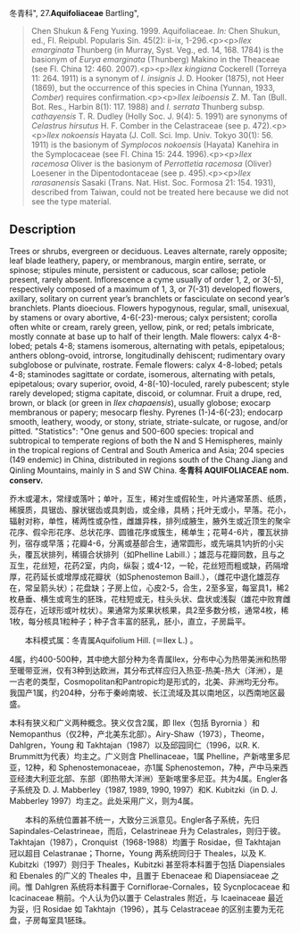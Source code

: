 冬青科",
27.**Aquifoliaceae** Bartling",

> Chen Shukun &amp; Feng Yuxing. 1999. Aquifoliaceae. *In:* Chen Shukun, ed., Fl. Reipubl. Popularis Sin. 45(2): ii-ix, 1-296.&lt;p&gt;&lt;p&gt;*Ilex emarginata* Thunberg (in Murray, Syst. Veg., ed. 14, 168. 1784) is the basionym of *Eurya emarginata* (Thunberg) Makino in the Theaceae (see Fl. China 12: 460. 2007).&lt;p&gt;&lt;p&gt;*Ilex kingiana* Cockerell (Torreya 11: 264. 1911) is a synonym of *I. insignis* J. D. Hooker (1875), not Heer (1869), but the occurrence of this species in China (Yunnan, 1933, *Comber*) requires confirmation.&lt;p&gt;&lt;p&gt;*Ilex leiboensis* Z. M. Tan (Bull. Bot. Res., Harbin 8(1): 117. 1988) and *I. serrata* Thunberg subsp. *cathayensis* T. R. Dudley (Holly Soc. J. 9(4): 5. 1991) are synonyms of *Celastrus hirsutus* H. F. Comber in the Celastraceae (see p. 472).&lt;p&gt;&lt;p&gt;*Ilex nokoensis* Hayata (J. Coll. Sci. Imp. Univ. Tokyo 30(1): 56. 1911) is the basionym of *Symplocos nokoensis* (Hayata) Kanehira in the Symplocaceae (see Fl. China 15: 244. 1996).&lt;p&gt;&lt;p&gt;*Ilex racemosa* Oliver is the basionym of *Perrottetia racemosa* (Oliver) Loesener in the Dipentodontaceae (see p. 495).&lt;p&gt;&lt;p&gt;*Ilex rarasanensis* Sasaki (Trans. Nat. Hist. Soc. Formosa 21: 154. 1931), described from Taiwan, could not be treated here because we did not see the type material.

## Description
Trees or shrubs, evergreen or deciduous. Leaves alternate, rarely opposite; leaf blade leathery, papery, or membranous, margin entire, serrate, or spinose; stipules minute, persistent or caducous, scar callose; petiole present, rarely absent. Inflorescence a cyme usually of order 1, 2, or 3(-5), respectively composed of a maximum of 1, 3, or 7(-31) developed flowers, axillary, solitary on current year’s branchlets or fasciculate on second year’s branchlets. Plants dioecious. Flowers hypogynous, regular, small, unisexual, by stamens or ovary abortive, 4-6(-23)-merous; calyx persistent; corolla often white or cream, rarely green, yellow, pink, or red; petals imbricate, mostly connate at base up to half of their length. Male flowers: calyx 4-8-lobed; petals 4-8; stamens isomerous, alternating with petals, epipetalous; anthers oblong-ovoid, introrse, longitudinally dehiscent; rudimentary ovary subglobose or pulvinate, rostrate. Female flowers: calyx 4-8-lobed; petals 4-8; staminodes sagittate or cordate, isomerous, alternating with petals, epipetalous; ovary superior, ovoid, 4-8(-10)-loculed, rarely pubescent; style rarely developed; stigma capitate, discoid, or columnar. Fruit a drupe, red, brown, or black (or green in *Ilex chapaensis*), usually globose; exocarp membranous or papery; mesocarp fleshy. Pyrenes (1-)4-6(-23); endocarp smooth, leathery, woody, or stony, striate, striate-sulcate, or rugose, and/or pitted.
  "Statistics": "One genus and 500-600 species: tropical and subtropical to temperate regions of both the N and S Hemispheres, mainly in the tropical regions of Central and South America and Asia; 204 species (149 endemic) in China, distributed in regions south of the Chang Jiang and Qinling Mountains, mainly in S and SW China.
**冬青科 AQUIFOLIACEAE nom. conserv.**

乔木或灌木，常绿或落叶；单叶，互生，稀对生或假轮生，叶片通常革质、纸质，稀膜质，具锯齿、腺状锯齿或具刺齿，或全缘，具柄；托叶无或小，早落。花小，辐射对称，单性，稀两性或杂性，雌雄异株，排列成腋生，腋外生或近顶生的聚伞花序、假伞形花序、总状花序、圆锥花序或簇生，稀单生；花萼4-6片，覆瓦状排列，宿存或早落；花瓣4-6，分离或基部合生，通常圆形，或先端具1内折的小尖头，覆瓦状排列，稀镊合状排列（如Phelline Labill.）；雄蕊与花瓣同数，且与之互生，花丝短，花药2室，内向，纵裂；或4-12，一轮，花丝短而粗或缺，药隔增厚，花药延长或增厚成花瓣状（如Sphenostemon Baill.），（雌花中退化雄蕊存在，常呈箭头状）；花盘缺；子房上位，心皮2-5，合生，2至多室，每室具1，稀2枚悬垂、横生或弯生的胚珠，花柱短或无，柱头头状、盘状或浅裂（雄花中败育雌蕊存在，近球形或叶枕状）。果通常为浆果状核果，具2至多数分核，通常4枚，稀1枚，每分核具1粒种子；种子含丰富的胚乳，胚小，直立，子房扁平。
<p style='text-indent:28px'>本科模式属：冬青属Aquifolium Hill. (＝Ilex L.) 。

4属，约400-500种，其中绝大部分种为冬青属Ilex，分布中心为热带美洲和热带至暖带亚洲，仅有3种到达欧洲，其分布式样应归入热亚-热美-热大（洋洲），是一古老的类型，Cosmopolitan和Pantropic均是形式的，北美、非洲均无分布。我国产1属，约204种，分布于秦岭南坡、长江流域及其以南地区，以西南地区最盛。

本科有狭义和广义两种概念。狭义仅含2属，即 Ilex（包括 Byrornia ）和 Nemopanthus（仅2种，产北美东北部）。Airy-Shaw（1973），Theome，Dahlgren，Young 和 Takhtajan（1987）以及邱园同仁（1996，以R. K. Brummitt为代表）均主之。广义则含 Phellinaceae，1属 Phelline，产新喀里多尼亚，12种，和 Sphenostemonaceae，亦1属 Sphenostemon，7种，产中马来西亚经澳大利亚北部、东部（即热带大洋洲）至新喀里多尼亚。共为4属。Engler各子系统及 D. J. Mabberley（1987, 1989, 1990, 1997）和K. Kubitzki（in D. J. Mabberley 1997）均主之。此处采用广义，则为4属。
<p style='text-indent:28px'>本科的系统位置甚不统一，大致分三派意见。Engler各子系统，先归 Sapindales-Celastrineae，而后，Celastrineae 升为 Celastrales，则归于彼。Takhtajan（1987），Cronquist（1968-1988）均置于 Rosidae，但 Takhtajan 冠以超目 Celastranae；Thorne，Young 两系统同归于 Theales，以及 K. Kubitzki（1997）则归于 Theales，Kubitzki 甚至将本科置于包括 Diapensiales 和 Ebenales 的广义的 Theales 中，且置于 Ebenaceae 和 Diapensiaceae 之间。惟 Dahlgren 系统将本科置于 Corniflorae-Cornales，较 Sycnplocaceae 和 Icacinaceae 稍前。个人认为仍以置于 Celastrales 附近，与 Icaeinaceae 最近为妥，归 Rosidae 如 Takhtajn（1996），其与 Celastraceae 的区别主要为无花盘，子房每室具1胚珠。

